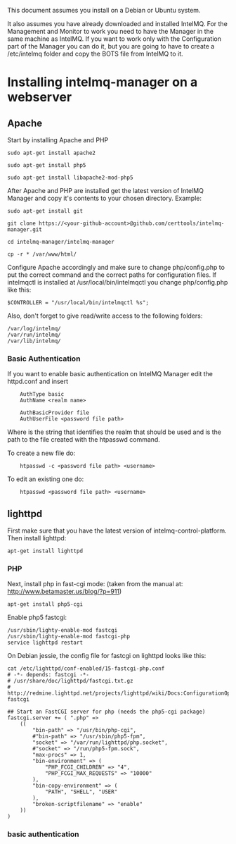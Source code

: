 This document assumes you install on a Debian or Ubuntu system. 

It also assumes you have already downloaded and installed IntelMQ. For the Management and Monitor to work you need to have the Manager in the same machine as IntelMQ. If you want to work only with the Configuration part of the Manager you can do it, but you are going to have to create a /etc/intelmq folder and copy the BOTS file from IntelMQ to it.

# Installing intelmq-manager on a webserver

## Apache

Start by installing Apache and PHP

```
sudo apt-get install apache2

sudo apt-get install php5

sudo apt-get install libapache2-mod-php5
```

After Apache and PHP are installed get the latest version of IntelMQ Manager and copy it's contents to your chosen directory. Example:

```
sudo apt-get install git

git clone https://<your-github-account>@github.com/certtools/intelmq-manager.git

cd intelmq-manager/intelmq-manager

cp -r * /var/www/html/
```

Configure Apache accordingly and make sure to change php/config.php to put the correct command and the correct paths for configuration files. If intelmqctl is installed at /usr/local/bin/intelmqctl you change php/config.php like this:

```
$CONTROLLER = "/usr/local/bin/intelmqctl %s";
```

Also, don't forget to give read/write access to the following folders:

```
/var/log/intelmq/
/var/run/intelmq/
/var/lib/intelmq/
```

### Basic Authentication

If you want to enable basic authentication on IntelMQ Manager edit the httpd.conf and insert 

```
    AuthType basic 
    AuthName <realm name>

    AuthBasicProvider file
    AuthUserFile <password file path>
```

Where <realm name> is the string that identifies the realm that should be used and <password file path> is the path to the file created with the htpasswd command.

To create a new file do:

```
    htpasswd -c <password file path> <username>
```

To edit an existing one do:

```
    htpasswd <password file path> <username>
```

## lighttpd

First make sure that you have the latest version of  intelmq-control-platform.
Then install lighttpd:

```
apt-get install lighttpd
```

### PHP

Next, install php in fast-cgi mode:
(taken from the manual at: http://www.betamaster.us/blog/?p=911)

```
apt-get install php5-cgi
```

Enable php5 fastcgi:

```
/usr/sbin/lighty-enable-mod fastcgi
/usr/sbin/lighty-enable-mod fastcgi-php
service lighttpd restart
```

On Debian jessie, the config file for fastcgi on lighttpd looks like this:

```
cat /etc/lighttpd/conf-enabled/15-fastcgi-php.conf
# -*- depends: fastcgi -*-
# /usr/share/doc/lighttpd/fastcgi.txt.gz
# http://redmine.lighttpd.net/projects/lighttpd/wiki/Docs:ConfigurationOptions#mod_fastcgi-fastcgi

## Start an FastCGI server for php (needs the php5-cgi package)
fastcgi.server += ( ".php" =>
	((
		"bin-path" => "/usr/bin/php-cgi",
		#"bin-path" => "/usr/sbin/php5-fpm",
		"socket" => "/var/run/lighttpd/php.socket",
		#"socket" => "/run/php5-fpm.sock",
		"max-procs" => 1,
		"bin-environment" => (
			"PHP_FCGI_CHILDREN" => "4",
			"PHP_FCGI_MAX_REQUESTS" => "10000"
		),
		"bin-copy-environment" => (
			"PATH", "SHELL", "USER"
		),
		"broken-scriptfilename" => "enable"
	))
)
```

### basic authentication


